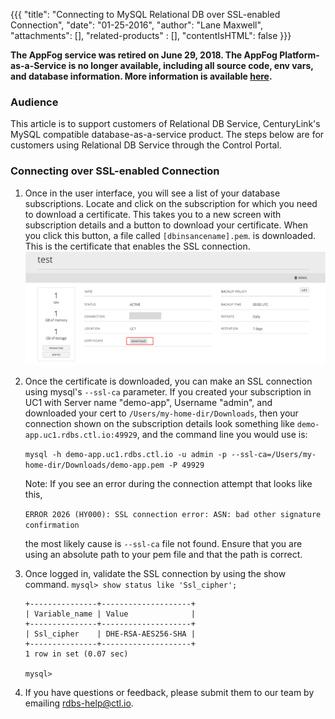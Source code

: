 {{{
  "title": "Connecting to MySQL Relational DB over SSL-enabled Connection",
  "date": "01-25-2016",
  "author": "Lane Maxwell",
  "attachments": [],
  "related-products" : [],
  "contentIsHTML": false
}}}

<strong>The AppFog service was retired on June 29, 2018. The AppFog Platform-as-a-Service is no longer available, including all source code, env vars, and database information. More information is available [here](../../appfog/appfog-retirement-guide/).</strong>

### Audience
This article is to support customers of Relational DB Service, CenturyLink's MySQL compatible database-as-a-service product. The steps below are for customers using Relational DB Service through the Control Portal.

### Connecting over SSL-enabled Connection
1. Once in the user interface, you will see a list of your database subscriptions. Locate and click on the subscription for which you need to download a certificate. This takes you to a new screen with subscription details and a button to download your certificate. When you click this button, a file called `[dbinsancename].pem`. is downloaded. This is the certificate that enables the SSL connection.
   ![DownloadCert](../images/rdbs/rdbs-cert.png)

2. Once the certificate is downloaded, you can make an SSL connection using mysql's `--ssl-ca` parameter. If you created your subscription in UC1 with Server name "demo-app", Username "admin", and downloaded your cert to `/Users/my-home-dir/Downloads`, then your connection shown on the subscription details look something like `demo-app.uc1.rdbs.ctl.io:49929`, and the command line you would use is:

   `mysql -h demo-app.uc1.rdbs.ctl.io -u admin -p --ssl-ca=/Users/my-home-dir/Downloads/demo-app.pem -P 49929`

   Note: If you see an error during the connection attempt that looks like this,

   `ERROR 2026 (HY000): SSL connection error: ASN: bad other signature confirmation`

   the most likely cause is `--ssl-ca` file not found. Ensure that you are using an absolute path to your pem file and that the path is correct.

3. Once logged in, validate the SSL connection by using the show command.
   `mysql> show status like 'Ssl_cipher';`

   ```
   +---------------+--------------------+
   | Variable_name | Value              |
   +---------------+--------------------+
   | Ssl_cipher    | DHE-RSA-AES256-SHA |
   +---------------+--------------------+
   1 row in set (0.07 sec)

   mysql>
   ```
4. If you have questions or feedback, please submit them to our team by emailing <a href="mailto:rdbs-help@ctl.io">rdbs-help@ctl.io</a>.
